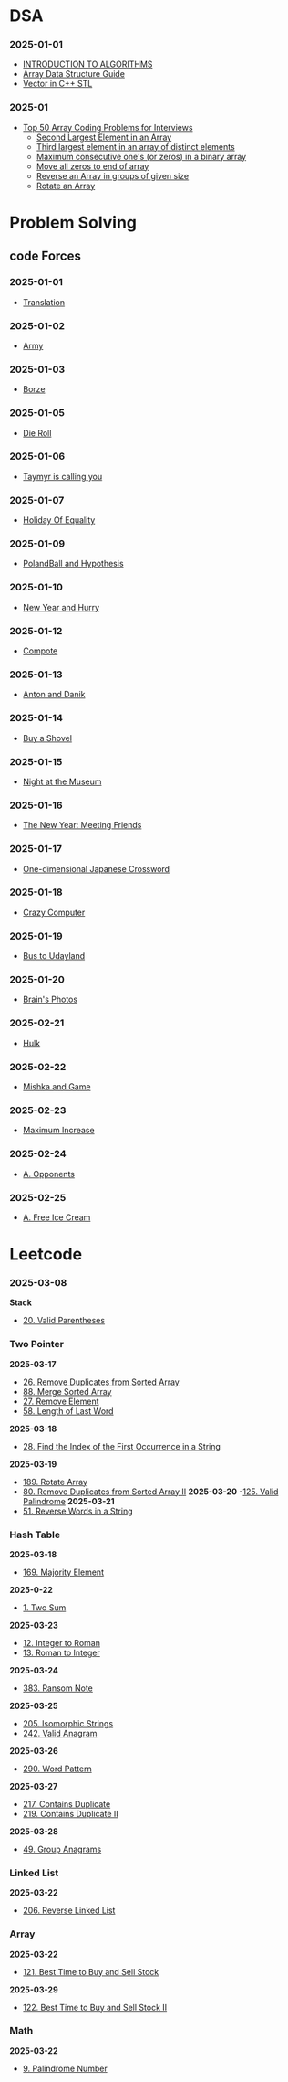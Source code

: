 
# DSA 
### 2025-01-01
- [INTRODUCTION TO ALGORITHMS](https://www.youtube.com/watch?v=22hwcnXIGgk&list=PLOtl7M3yp-DX6ic0HGT0PUX_wiNmkWkXx)
- [Array Data Structure Guide](https://www.geeksforgeeks.org/array-data-structure-guide/)
- [Vector in C++ STL](https://www.geeksforgeeks.org/vector-in-cpp-stl/)
  
### 2025-01
- [Top 50 Array Coding Problems for Interviews](https://www.geeksforgeeks.org/top-50-array-coding-problems-for-interviews/)
    - [Second Largest Element in an Array](https://www.geeksforgeeks.org/top-50-array-coding-problems-for-interviews/)
    - [Third largest element in an array of distinct elements](https://www.geeksforgeeks.org/third-largest-element-array-distinct-elements/)
    - [Maximum consecutive one's (or zeros) in a binary array](https://www.geeksforgeeks.org/maximum-consecutive-ones-or-zeros-in-a-binary-array/)
    - [Move all zeros to end of array](https://www.geeksforgeeks.org/move-zeroes-end-array/)
    - [Reverse an Array in groups of given size](https://www.geeksforgeeks.org/reverse-an-array-in-groups-of-given-size/)
    - [Rotate an Array](https://www.geeksforgeeks.org/array-rotation/)


# Problem Solving
## code Forces
### 2025-01-01
- [Translation](https://codeforces.com/problemset/problem/41/A)
### 2025-01-02
- [Army](https://codeforces.com/problemset/problem/38/A)
### 2025-01-03
- [Borze](https://codeforces.com/problemset/problem/32/B)
### 2025-01-05
- [Die Roll](https://codeforces.com/problemset/problem/9/A)
### 2025-01-06
- [Taymyr is calling you](https://codeforces.com/problemset/problem/764/A)
### 2025-01-07
- [Holiday Of Equality](https://codeforces.com/problemset/problem/758/A)
### 2025-01-09
- [PolandBall and Hypothesis](https://codeforces.com/problemset/problem/755/A)
### 2025-01-10
- [New Year and Hurry](https://codeforces.com/problemset/problem/750/A)

### 2025-01-12
- [Compote](https://codeforces.com/problemset/problem/746/A)

### 2025-01-13
- [Anton and Danik](https://codeforces.com/problemset/problem/734/A)
  
### 2025-01-14
- [Buy a Shovel](https://codeforces.com/problemset/problem/732/A)

### 2025-01-15
- [Night at the Museum](https://codeforces.com/problemset/problem/731/A)
  
### 2025-01-16
- [The New Year: Meeting Friends](https://codeforces.com/contest/723/problem/A)
  
### 2025-01-17
- [One-dimensional Japanese Crossword](https://codeforces.com/contest/721/problem/A)

### 2025-01-18
- [Crazy Computer](https://codeforces.com/problemset/problem/716/A)
  
### 2025-01-19
- [Bus to Udayland](https://codeforces.com/problemset/problem/711/A)
  
### 2025-01-20
- [Brain's Photos](https://codeforces.com/problemset/problem/707/A)

### 2025-02-21
- [Hulk](https://codeforces.com/problemset/problem/705/A)
  
### 2025-02-22
- [Mishka and Game](https://codeforces.com/problemset/problem/703/A)
  
### 2025-02-23
- [Maximum Increase](https://codeforces.com/problemset/problem/702/A)

### 2025-02-24
- [A. Opponents](https://codeforces.com/problemset/problem/688/A)

### 2025-02-25
- [A.  Free Ice Cream](https://codeforces.com/problemset/problem/686/A)



# Leetcode
### 2025-03-08
**Stack**
- [20. Valid Parentheses](https://leetcode.com/problems/valid-parentheses/description/?envType=problem-list-v2&envId=stack)
### Two Pointer
**2025-03-17**
 
- [ 26. Remove Duplicates from Sorted Array](https://leetcode.com/problems/remove-duplicates-from-sorted-array/description/?envType=problem-list-v2&envId=two-pointers)
- [88. Merge Sorted Array](https://leetcode.com/problems/merge-sorted-array/description/?envType=problem-list-v2&envId=two-pointers)
- [27. Remove Element](https://leetcode.com/problems/remove-element/description/?envType=problem-list-v2&envId=two-pointers)
- [58. Length of Last Word](https://leetcode.com/problems/length-of-last-word/description/?envType=study-plan-v2&envId=top-interview-150)

**2025-03-18**
- [28. Find the Index of the First Occurrence in a String](https://leetcode.com/problems/find-the-index-of-the-first-occurrence-in-a-string/description/)

**2025-03-19**
- [189. Rotate Array](https://leetcode.com/problems/rotate-array/description/?envType=study-plan-v2&envId=top-interview-150)
- [80. Remove Duplicates from Sorted Array II](https://leetcode.com/problems/remove-duplicates-from-sorted-array-ii/description/)
**2025-03-20**
-[125. Valid Palindrome](https://leetcode.com/problems/valid-palindrome/description/?envType=study-plan-v2&envId=top-interview-150)
**2025-03-21**
- [51. Reverse Words in a String](https://leetcode.com/problems/reverse-words-in-a-string/description/)

### Hash Table

**2025-03-18**
- [169. Majority Element](https://leetcode.com/problems/majority-element/description/?envType=study-plan-v2&envId=top-interview-150)

**2025-0-22**
- [1. Two Sum](https://leetcode.com/problems/two-sum/description/)

**2025-03-23**
- [12. Integer to Roman](https://leetcode.com/problems/integer-to-roman/description/)
- [13. Roman to Integer](https://leetcode.com/problems/roman-to-integer/description/)

**2025-03-24**
- [383. Ransom Note](https://leetcode.com/problems/ransom-note/description/?envType=study-plan-v2&envId=top-interview-150)

**2025-03-25**
- [205. Isomorphic Strings](https://leetcode.com/problems/isomorphic-strings/description/?envType=study-plan-v2&envId=top-interview-150)
- [242. Valid Anagram](https://leetcode.com/problems/valid-anagram/description/?envType=study-plan-v2&envId=top-interview-150)

**2025-03-26**
- [290. Word Pattern](https://leetcode.com/problems/word-pattern/description/?envType=study-plan-v2&envId=top-interview-150)

**2025-03-27**
- [217. Contains Duplicate](https://leetcode.com/problems/contains-duplicate/description/)
- [219. Contains Duplicate II](https://leetcode.com/problems/contains-duplicate-ii/description/)

**2025-03-28**
- [49. Group Anagrams](https://leetcode.com/problems/group-anagrams/description/)
  
### Linked List
**2025-03-22**
- [206. Reverse Linked List](https://leetcode.com/problems/reverse-linked-list/description/)


### Array
**2025-03-22**
- [121. Best Time to Buy and Sell Stock](https://leetcode.com/problems/best-time-to-buy-and-sell-stock/description/?envType=study-plan-v2&envId=top-interview-150)

**2025-03-29**
- [122. Best Time to Buy and Sell Stock II](https://leetcode.com/problems/best-time-to-buy-and-sell-stock-ii/description/)
### Math
**2025-03-22**
- [9. Palindrome Number](https://leetcode.com/problems/palindrome-number/description/)